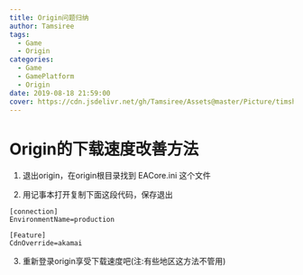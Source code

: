 ```yaml
---
title: Origin问题归纳
author: Tamsiree
tags:
  - Game
  - Origin
categories:
  - Game
  - GamePlatform
  - Origin
date: 2019-08-18 21:59:00
cover: https://cdn.jsdelivr.net/gh/Tamsiree/Assets@master/Picture/timshowrqg.jpeg
---
```

# Origin的下载速度改善方法
1. 退出origin，在origin根目录找到 EACore.ini 这个文件  

2. 用记事本打开复制下面这段代码，保存退出

```
[connection]
EnvironmentName=production

[Feature]
CdnOverride=akamai
```

3. 重新登录origin享受下载速度吧(注:有些地区这方法不管用)